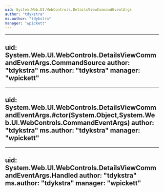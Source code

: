 ```yaml
---
uid: System.Web.UI.WebControls.DetailsViewCommandEventArgs
author: "tdykstra"
ms.author: "tdykstra"
manager: "wpickett"
---
```


---
uid: System.Web.UI.WebControls.DetailsViewCommandEventArgs.CommandSource
author: "tdykstra"
ms.author: "tdykstra"
manager: "wpickett"
---

---
uid: System.Web.UI.WebControls.DetailsViewCommandEventArgs.#ctor(System.Object,System.Web.UI.WebControls.CommandEventArgs)
author: "tdykstra"
ms.author: "tdykstra"
manager: "wpickett"
---

---
uid: System.Web.UI.WebControls.DetailsViewCommandEventArgs.Handled
author: "tdykstra"
ms.author: "tdykstra"
manager: "wpickett"
---
